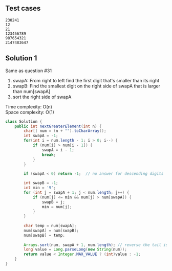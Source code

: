 ## Test cases
```
230241
12
21
123456789
987654321
2147483647
```

## Solution 1

Same as question #31  

1. swapA: From right to left find the first digit that's smaller than its right
2. swapB: Find the smallest digit on the right side of swapA that is larger than num[swapA]
3. sort the right side of swapA

Time complexity: O(n)  
Space complexity: O(1)  

```java
class Solution {
    public int nextGreaterElement(int n) {
        char[] num = (n + "").toCharArray();
        int swapA = -1;
        for(int i = num.length - 1; i > 0; i--) { 
            if (num[i] > num[i - 1]) {
                swapA = i - 1;
                break;
            }
        }
        
        if (swapA < 0) return -1;  // no answer for descending digits

        int swapB = -1;
        int min = '9';
        for (int j = swapA + 1; j < num.length; j++) {
            if (num[j] <= min && num[j] > num[swapA]) { 
                swapB = j;
                min = num[j];
            }
        }
        
        char temp = num[swapA];
        num[swapA] = num[swapB];
        num[swapB] = temp;
        
        Arrays.sort(num, swapA + 1, num.length); // reverse the tail is also ok, because the tail part is descending
        long value = Long.parseLong(new String(num));
        return value < Integer.MAX_VALUE ? (int)value : -1;
    }
}
```